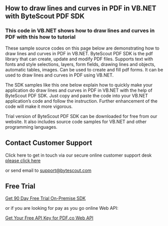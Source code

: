 ## How to draw lines and curves in PDF in VB.NET with ByteScout PDF SDK

### This code in VB.NET shows how to draw lines and curves in PDF with this how to tutorial

These sample source codes on this page below are demonstrating how to draw lines and curves in PDF in VB.NET. ByteScout PDF SDK is the pdf library that can create, update and modify PDF files. Supports text with fonts and style selections, layers, form fields, drawing lines and objects, automatic tables, images. Can be used to create and fill pdf forms. It can be used to draw lines and curves in PDF using VB.NET.

The SDK samples like this one below explain how to quickly make your application do draw lines and curves in PDF in VB.NET with the help of ByteScout PDF SDK. Just copy and paste the code into your VB.NET application’s code and follow the instruction. Further enhancement of the code will make it more vigorous.

Trial version of ByteScout PDF SDK can be downloaded for free from our website. It also includes source code samples for VB.NET and other programming languages.

## Contact Customer Support

Click here to get in touch via our secure online customer support desk [please click here](https://bytescout.zendesk.com/hc/en-us/requests/new?subject=ByteScout%20PDF%20SDK%20Question)

or send email to [support@bytescout.com](mailto:support@bytescout.com?subject=ByteScout%20PDF%20SDK%20Question) 

## Free Trial

[Get 90 Day Free Trial On-Premise SDK](https://bytescout.com/download/web-installer?utm_source=github-readme)

or if you are looking for pay as you go online Web API:

[Get Your Free API Key for PDF.co Web API](https://pdf.co/documentation/api?utm_source=github-readme)